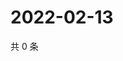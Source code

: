 # 2022-02-13

共 0 条

<!-- BEGIN WEIBO -->
<!-- 最后更新时间 Sun Feb 13 2022 20:20:35 GMT+0800 (China Standard Time) -->

<!-- END WEIBO -->
